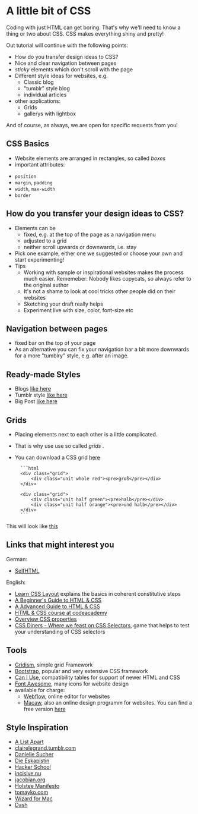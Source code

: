 # A little bit of CSS

Coding with just HTML can get boring. That's why we'll need to know a thing or two about CSS. CSS makes everything shiny and pretty!

Out tutorial will continue with the following points:

* How do you transfer design ideas to CSS?
* Nice and clear navigation between pages
* *sticky* elements which don't scroll with the page
* Different style ideas for websites, e.g.
  - Classic blog
  - "tumblr" style blog
  - individual articles
* other applications:
  - Grids
  - gallerys with lightbox

And of course, as always, we are open for specific requests from you!

## CSS Basics

* Website elements are arranged in rectangles, so called *boxes*
* important attributes:
 - `position`
 - `margin`, `padding`
 - `width`, `max-width`
 - `border`

## How do you transfer your design ideas to CSS?

* Elements can be 
    - fixed, e.g. at the top of the page as a navigation menu
    - adjusted to a grid
    - neither scroll upwards or downwards, i.e. stay 
* Pick one example, either one we suggested or choose your own and start experimenting!
* Tips
    - Working with sample or inspirational websites makes the process much easier. Rememeber: Nobody likes copycats, so always refer to the original author
    - It's not a shame to look at cool tricks other people did on their websites
    - Sketching your draft really helps
    - Experiment live with size, color, font-size etc

## Navigation between pages

* fixed bar on the top of your page
* As an alternative you can fix your navigation bar a bit more downwards for a more "tumblry" style, e.g. after an image.

## Ready-made Styles

* Blogs [like here](http://heylu.github.io/web101/examples/pretty-blog.html)
* Tumblr style [like here](http://heylu.github.io/web101/examples/tumblry.html)
* Big Post [like here](http://heylu.github.io/web101/examples/article.html)

## Grids

* Placing elements next to each other is a little complicated.
* That is why use use so called *grids* .
* You can download a CSS grid [here](http://cobyism.com/gridism/)

        ```html
        <div class="grid">
            <div class="unit whole red"><pre>groß</pre></div>
        </div>
    
        <div class="grid">
            <div class="unit half green"><pre>halb</pre></div>
            <div class="unit half orange"><pre>und halb</pre></div>
        </div>
        ```
    
This will look like [this](http://heylu.github.io/web101/examples/09-grid.html)
  
## Links that might interest you

German: 

* [SelfHTML](http://wiki.selfhtml.org/wiki/Startseite)

English:

* [Learn CSS Layout](http://learnlayout.com/) explains the basics in coherent constitutive steps
* [A Beginner's Guide to HTML & CSS](http://learn.shayhowe.com/html-css/)
* [A Advanced Guide to HTML & CSS](http://learn.shayhowe.com/html-css/)
* [HTML & CSS course at codeacademy](http://www.codecademy.com/tracks/web)
* [Overview CSS properties](https://developer.mozilla.org/en-US/docs/Web/CSS/Reference)
* [CSS Diners - Where we feast on CSS Selectors](http://flukeout.github.io/), game that helps to test your understanding of CSS selectors

## Tools

* [Gridism](http://cobyism.com/gridism/), simple grid Framework
* [Bootstrap](http://getbootstrap.com/), popular and very extensive CSS framework
* [Can I Use](http://caniuse.com/), compatibility tables for support of newer HTML and CSS
* [Font Awesome](http://fortawesome.github.io/Font-Awesome/icons/), many icons for website design
* available for charge:
  - [Webflow](https://webflow.com/), online editor for websites
  - [Macaw](http://macaw.co/), also an online design programm for websites. You can find a free version [here](http://download.macaw.co/)

## Style Inspiration
  
* [A List Apart](http://alistapart.com/)
* [clairelegrand.tumblr.com](http://clairelegrand.tumblr.com/post/77700679900/the-importance-of-the-unlikable-heroine)
* [Danielle Sucher](http://www.daniellesucher.com/)
* [Die Eskapistin](http://thatgirlthere.wordpress.com/)
* [Hacker School](https://www.hackerschool.com/)
* [incisive.nu](http://incisive.nu/)
* [jacobian.org](http://jacobian.org/writing/)
* [Holstee Manifesto](http://www.holstee.com/pages/manifesto)
* [tomayko.com](http://tomayko.com/writings/adopt-an-open-source-process-constraints)
* [Wizard for Mac](http://www.wizardmac.com/)
* [Dash](http://kapeli.com/dash)
  
  

